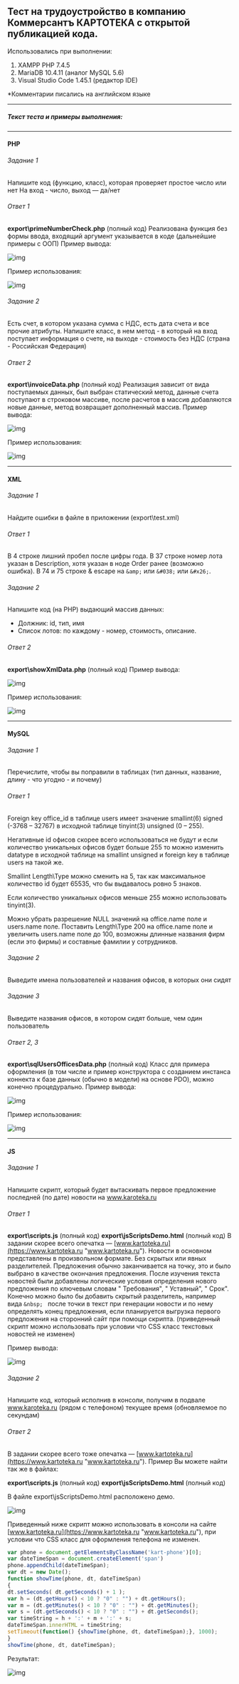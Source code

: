 ## Тест на трудоустройство в компанию Коммерсантъ КАРТОТЕКА с открытой публикацией кода.

Использовались при выполнении:
1. XAMPP PHP 7.4.5
2. MariaDB 10.4.11 (аналог MySQL 5.6)
2. Visual Studio Code 1.45.1 (редактор IDE)

*Комментарии писались на английском языке

------------

##### Текст теста и примеры выполнения:

------------

#### PHP

###### Задание 1

Напишите код (функцию, класс), которая проверяет простое число или нет
На вход - число, выход — да/нет

###### Ответ 1

**export\primeNumberCheck.php** (полный код)
Реализована функция без формы ввода, входящий аргумент указывается в коде (дальнейшие примеры с OOП)
Пример вывода:

<img src="https://i.imgur.com/MNCcITY.png" alt="img">

Пример использования:

<img src="https://i.imgur.com/LJ0PcJ6.png" alt="img">

###### Задание 2

Есть счет, в котором указана сумма с НДС, есть дата счета и все прочие атрибуты.
Напишите класс, в нем метод - в который на вход поступает информация о счете, на выходе - стоимость без НДС (страна - Российская Федерация)

###### Ответ 2

**export\invoiceData.php** (полный код)
Реализация зависит от вида поступаемых данных, был выбран статический метод, данные счета поступают в строковом  массиве, после расчетов в массив добавляются новые данные, метод возвращает дополненный массив.
Пример вывода:

<img src="https://i.imgur.com/qTHQQ4D.png" alt="img">

Пример использования:

<img src="https://i.imgur.com/oIWnkue.png" alt="img">

------------

#### XML

###### Задание 1

Найдите ошибки в файле в приложении (export\test.xml)

###### Ответ 1

В 4 строке лишний пробел после цифры года.
В 37 строке номер лота указан в Description, хотя указан в ноде Order ранее (возможно ошибка).
В 74 и 75 строке & escape на `&amp;` или `&#038;` или `&#x26;`.

###### Задание 2

Напишите код (на PHP) выдающий массив данных:
- Должник: id, тип, имя
- Список лотов: по каждому - номер, стоимость, описание.

###### Ответ 2

**export\showXmlData.php** (полный код)
Пример вывода:

<img src="https://i.imgur.com/0BDUaU5.png" alt="img">

Пример использования:

<img src="https://i.imgur.com/3nKNpPR.png" alt="img">

------------

#### MySQL

###### Задание 1

Перечислите, чтобы вы поправили в таблицах (тип данных, название, длину - что угодно - и почему)

###### Ответ 1

Foreign key office_id в таблице users имеет значение smallint(6) signed (-3768 – 32767) в исходной таблице tinyint(3) unsigned (0 – 255).

Негативные id офисов скорее всего использоваться не будут и если количество уникальных офисов будет больше 255 то можно изменить datatype в исходной таблице на smallint unsigned и foreign key в таблице users на такой же.

Smallint Length\Type можно сменить на 5, так как максимальное количество id будет 65535, что бы выдавалось ровно 5 знаков.

Если количество уникальных офисов меньше 255 можно использовать tinyint(3).

Можно убрать разрешение NULL значений на office.name поле и users.name поле. Поставить Length\Type 200 на office.name поле и увеличить users.name поле до 100, возможны длинные названия фирм (если это фирмы) и составные фамилии у сотрудников.

###### Задание 2

Выведите имена пользователей и названия офисов, в которых они сидят

###### Задание 3

Выведите названия офисов, в котором сидят больше, чем один пользователь

###### Ответ 2, 3

**export\sqlUsersOfficesData.php** (полный код)
Класс для примера оформления (в том числе и пример конструктора с созданием инстанса коннекта к базе данных (обычно в модели) на основе PDO), можно конечно процедурально.
Пример вывода:

<img src="https://i.imgur.com/JCw3gdU.png" alt="img">

Пример использования:

<img src="https://i.imgur.com/k1dpgjm.png" alt="img">

------------

#### JS

###### Задание 1

Напишите скрипт, который будет вытаскивать первое предложение последней (по дате) новости на www.karoteka.ru

###### Ответ 1

**export\scripts.js** (полный код)
**export\jsScriptsDemo.html** (полный код)
В задании скорее всего опечатка — [www.kartoteka.ru](https://www.kartoteka.ru "www.kartoteka.ru").
Новости в основном представлены в произвольном формате. Без скрытых или явных разделителей.
Предложения обычно заканчивается на точку, это и было выбрано в качестве окончания предложения.
После изучения текста новостей были добавлены логические условия определения нового предложения по ключевым словам " Требования", " Уставный", " Срок".
Конечно можно было бы добавить скрытый разделитель, например вида `&nbsp; ` после точки в текст при генерации новости и по нему определять конец предложения, если планируется выгрузка первого предложения на сторонний сайт при помощи скрипта.
(приведенный скрипт можно использовать при условии что CSS класс текстовых новостей не изменен)

Пример вывода:

<img src="https://i.imgur.com/cAe5Gwg.png" alt="img">

###### Задание 2

Напишите код, который исполнив в консоли, получим в подвале www.karoteka.ru (рядом с телефоном) текущее время (обновляемое по секундам)

###### Ответ 2

В задании скорее всего тоже опечатка — [www.kartoteka.ru](https://www.kartoteka.ru "www.kartoteka.ru").
Пример Вы можете найти так же в файлах:

**export\scripts.js** (полный код)
**export\jsScriptsDemo.html** (полный код)

В файле export\jsScriptsDemo.html расположено демо.

<img src="https://i.imgur.com/5JUVCkx.png" alt="img">

Приведенный ниже скрипт можно использовать в консоли на сайте [www.kartoteka.ru](https://www.kartoteka.ru "www.kartoteka.ru"), при условии что CSS класс для оформления телефона не изменен.

```javascript
var phone = document.getElementsByClassName('kart-phone')[0];
var dateTimeSpan = document.createElement('span')
phone.appendChild(dateTimeSpan);
var dt = new Date();
function showTime(phone, dt, dateTimeSpan)
{
dt.setSeconds( dt.getSeconds() + 1 );
var h = (dt.getHours() < 10 ? "0" : "") + dt.getHours();
var m = (dt.getMinutes() < 10 ? "0" : "") + dt.getMinutes();
var s = (dt.getSeconds() < 10 ? "0" : "") + dt.getSeconds();
var timeString = h + ':' + m + ':' + s;
dateTimeSpan.innerHTML = timeString;
setTimeout(function() {showTime(phone, dt, dateTimeSpan);}, 1000);
}
showTime(phone, dt, dateTimeSpan);
```

Результат:

<img src="https://i.imgur.com/JxSdOHA.png" alt="img">